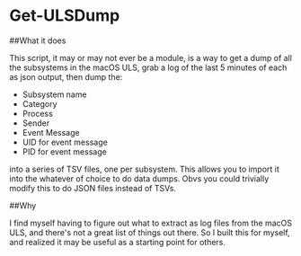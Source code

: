 # Get-ULSDump  


##What it does  
  
This script, it may or may not ever be a module, is a way to get a dump of all the subsystems in the macOS ULS, grab a log of the last 5 minutes of each as json output, then dump the:

- Subsystem name  
- Category  
- Process  
- Sender  
- Event Message  
- UID for event message  
- PID for event message  

into a series of TSV files, one per subsystem. This allows you to import it into the whatever of choice to do data dumps. Obvs you could trivially modify this to do JSON files instead of TSVs.  

  ##Why  

I find myself having to figure out what to extract as log files from the macOS ULS, and there's not a great list of things out there. So I built this for myself, and realized it may be useful as a starting point for others.
